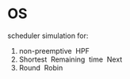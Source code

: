 # OS
 scheduler simulation for:
1. non-preemptive​ ​ HPF
2. Shortest​ ​ Remaining​ ​ time​ ​ Next
3. Round​ ​ Robin
